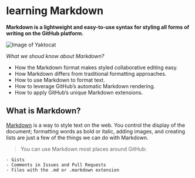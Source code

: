 # learning Markdown

**Markdown is a lightweight and easy-to-use syntax for styling all forms of writing on the GitHub platform.**

![Image of Yaktocat](https://helloacm.com/wp-content/uploads/2016/01/markdown-syntax-language.png)

*What we shoud know about Markdown?*
- How the Markdown format makes styled collaborative editing easy.
- How Markdown differs from traditional formatting approaches.
- How to use Markdown to format text.
- How to leverage GitHub’s automatic Markdown rendering.
- How to apply GitHub’s unique Markdown extensions.

## What is Markdown?
[Markdown](https://daringfireball.net/projects/markdown/) is a way to style text on the web. You control the display of the document; formatting words as bold or italic, adding images, and creating lists are just a few of the things we can do with Markdown.


>You can use Markdown most places around GitHub:
```
- Gists
- Comments in Issues and Pull Requests
- Files with the .md or .markdown extension
```
